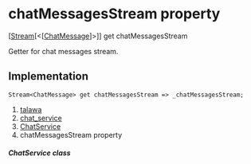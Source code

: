 
<div>

# chatMessagesStream property

</div>



[[Stream](https://api.flutter.dev/flutter/dart-core/Stream-class.html)[\<[[ChatMessage](../../models_chats_chat_message/ChatMessage-class.html)]\>]]
get chatMessagesStream



Getter for chat messages stream.



## Implementation

``` language-dart
Stream<ChatMessage> get chatMessagesStream => _chatMessagesStream;
```








1.  [talawa](../../index.html)
2.  [chat_service](../../services_chat_service/)
3.  [ChatService](../../services_chat_service/ChatService-class.html)
4.  chatMessagesStream property

##### ChatService class







